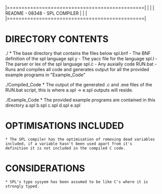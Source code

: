 |===============================================|
|				  								|
|  	 README  - 08348 - SPL COMPILER 			|
|				  								|
|===============================================|

# DIRECTORY CONTENTS
./
	* The base directory that contains the files below
	spl.bnf - The BNF definition of the spl language
	spl.y 	- The yacc file for the language
	spl.l 	- The parser or lex of the spl language
	spl.c 	- Any auxially code
	RUN.bat	- Runs and compiles all code and generates output for all the provided example programs in "Example_Code"

./Compiled_Code
	* The output of the generated .c and .exe files of the RUN.bat script, this is where a.spl -> e.spl outputs will reside.

./Example_Code
	* The provided example programs are contained in this directory
	a.spl
	b.spl
	c.spl
	d.spl
	e.spl
	
# OPTIMISATIONS INCLUDED
	* The SPL compiler has the optimisation of removing dead variables included, if a variable hasn't been used apart from it's
 	definition it is not included in the compiled C code.


# CONSIDERATIONS
	* SPL's type sysyem has been assumed to be like C's where it is strongly typed.

